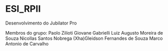 # ESI_RPII
Desenvolvimento do Jubilator Pro

Membros do grupo:
Paolo Zilioti
Giovane Gabrielli
Luiz Augusto Moreira de Souza
Nicollas Santos Nobrega
(Xha)Gleidson Fernandes de Souza
Marco Antonio de Carvalho